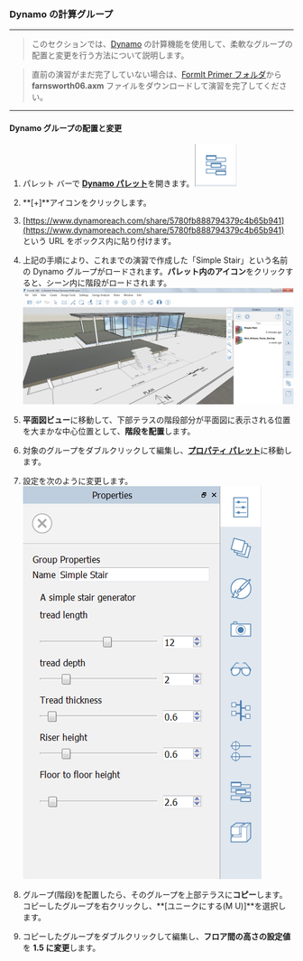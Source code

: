 

### Dynamo の計算グループ

---

> このセクションでは、[Dynamo](http://dynamobim.org/) の計算機能を使用して、柔軟なグループの配置と変更を行う方法について説明します。

> 直前の演習がまだ完了していない場合は、[FormIt Primer フォルダ](https://autodesk.app.box.com/s/thavswirrbflit27rbqzl26ljj7fu1uv/1/9025446442)から **farnsworth06.axm** ファイルをダウンロードして演習を完了してください。

---

#### Dynamo グループの配置と変更

1. パレット バーで [**Dynamo パレット**](../formit-introduction/tool-bars.md)を開きます。![](images/99a4e906-2dd3-4a71-bcc9-578018dc5fb8.png)

2. **[+]**アイコンをクリックします。

3. [https://www.dynamoreach.com/share/5780fb888794379c4b65b941](https://www.dynamoreach.com/share/5780fb888794379c4b65b941) という URL をボックス内に貼り付けます。

4. 上記の手順により、これまでの演習で作成した「Simple Stair」という名前の Dynamo グループがロードされます。**パレット内のアイコン**をクリックすると、シーン内に階段がロードされます。![](images/7f47eb16-9bde-4a17-bf63-898774c31338.png)

5. **平面図ビュー**に移動して、下部テラスの階段部分が平面図に表示される位置を大まかな中心位置として、**階段を配置**します。

6. 対象のグループをダブルクリックして編集し、[**プロパティ パレット**](../formit-introduction/tool-bars.md)に移動します。

7. 設定を次のように変更します。 <br xmlns="http://www.w3.org/1999/xhtml"/> ![](images/c068120a-7b4b-4816-ba48-8f7a8066262c.png)

8. グループ(階段)を配置したら、そのグループを上部テラスに**コピー**します。 コピーしたグループを右クリックし、**[ユニークにする(M U)]**を選択します。

9. コピーしたグループをダブルクリックして編集し、**フロア間の高さの設定値**を **1.5 に変更**します。

